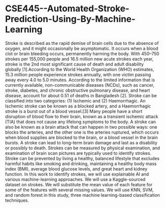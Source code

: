 # CSE445--Automated-Stroke-Prediction-Using-By-Machine-Learning
Stroke is described as the rapid demise of brain cells due to the absence of oxygen, and it might occasionally be asymptomatic. It occurs when a blood clot or brain bleeding occurs, permanently harming the body. With 450–750 strokes per 155,000 people and 16.5 million new acute strokes each year, stroke is the 2nd most significant cause of death and adult disability globally [1].According to the World Health Organization (WHO) estimates, 15.3 million people experience strokes annually, with one victim passing away every 4.0 to 5.0 minutes. According to the limited information that is currently available, non-communicable diseases (NCDs), such as cancer, stroke, diabetes, and chronic obstructive pulmonary disease, and heart disease, account for about 0.51 of deaths in Bangladesh [2]. Stroke can be classified into two categories: (1) Ischemic and (2) Haemorrhagic. An Ischemic stroke can be known as a blocked artery, and a Haemorrhagic stroke is a burst out of a blood vessel.[3] Many people have a short disruption of blood flow to their brain, known as a transient ischemic attack (TIA) that does not cause any lifelong symptoms to the body. A stroke can also be known as a brain attack that can happen in two possible ways: one blocks the arteries, and the other one is the arteries ruptured, which occurs when blood supplies are blocked to the brain, or a blood vessel in the brain bursts. A stroke can lead to long-term brain damage and last as a disability or possibly to death. Strokes can be measured by physical examination, and examination of brain scan pictures are typically used to identify strokes. Stroke can be prevented by living a healthy, balanced lifestyle that excludes harmful habits like smoking and drinking, maintaining a healthy body mass index (BMI), average blood glucose levels, and great heart and kidney function. In this work to identify strokes, we will use explainable AI and various machine-learning approaches. We will use a Kaggle-sourced dataset on strokes. We will substitute the mean value of each feature for some of the features with several missing values. We will use KNN, SVM, and random forest in this study, three machine learning-based classification techniques.
